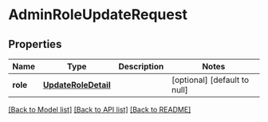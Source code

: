 # AdminRoleUpdateRequest
## Properties

Name | Type | Description | Notes
------------ | ------------- | ------------- | -------------
**role** | [**UpdateRoleDetail**](UpdateRoleDetail.md) |  | [optional] [default to null]

[[Back to Model list]](../README.md#documentation-for-models) [[Back to API list]](../README.md#documentation-for-api-endpoints) [[Back to README]](../README.md)

